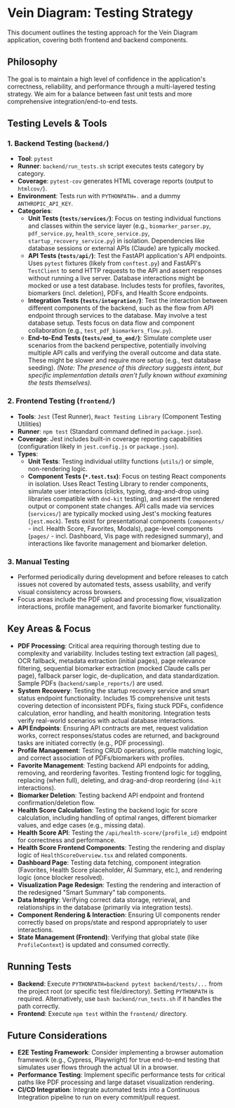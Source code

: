 # Vein Diagram: Testing Strategy

This document outlines the testing approach for the Vein Diagram application, covering both frontend and backend components.

## Philosophy

The goal is to maintain a high level of confidence in the application's correctness, reliability, and performance through a multi-layered testing strategy. We aim for a balance between fast unit tests and more comprehensive integration/end-to-end tests.

## Testing Levels & Tools

### 1. Backend Testing (`backend/`)

-   **Tool**: `pytest`
-   **Runner**: `backend/run_tests.sh` script executes tests category by category.
-   **Coverage**: `pytest-cov` generates HTML coverage reports (output to `htmlcov/`).
-   **Environment**: Tests run with `PYTHONPATH=.` and a dummy `ANTHROPIC_API_KEY`.
-   **Categories**:
    -   **Unit Tests (`tests/services/`)**: Focus on testing individual functions and classes within the service layer (e.g., `biomarker_parser.py`, `pdf_service.py`, `health_score_service.py`, `startup_recovery_service.py`) in isolation. Dependencies like database sessions or external APIs (Claude) are typically mocked.
    -   **API Tests (`tests/api/`)**: Test the FastAPI application's API endpoints. Uses `pytest` fixtures (likely from `conftest.py`) and FastAPI's `TestClient` to send HTTP requests to the API and assert responses without running a live server. Database interactions might be mocked or use a test database. Includes tests for profiles, favorites, biomarkers (incl. deletion), PDFs, and Health Score endpoints.
    -   **Integration Tests (`tests/integration/`)**: Test the interaction between different components of the backend, such as the flow from API endpoint through services to the database. May involve a test database setup. Tests focus on data flow and component collaboration (e.g., `test_pdf_biomarkers_flow.py`).
    -   **End-to-End Tests (`tests/end_to_end/`)**: Simulate complete user scenarios from the backend perspective, potentially involving multiple API calls and verifying the overall outcome and data state. These might be slower and require more setup (e.g., test database seeding). *(Note: The presence of this directory suggests intent, but specific implementation details aren't fully known without examining the tests themselves).*

### 2. Frontend Testing (`frontend/`)

-   **Tools**: `Jest` (Test Runner), `React Testing Library` (Component Testing Utilities)
-   **Runner**: `npm test` (Standard command defined in `package.json`).
-   **Coverage**: Jest includes built-in coverage reporting capabilities (configuration likely in `jest.config.js` or `package.json`).
-   **Types**:
    -   **Unit Tests**: Testing individual utility functions (`utils/`) or simple, non-rendering logic.
    -   **Component Tests (`*.test.tsx`)**: Focus on testing React components in isolation. Uses React Testing Library to render components, simulate user interactions (clicks, typing, drag-and-drop using libraries compatible with `dnd-kit` testing), and assert the rendered output or component state changes. API calls made via services (`services/`) are typically mocked using Jest's mocking features (`jest.mock`). Tests exist for presentational components (`components/` - incl. Health Score, Favorites, Modals), page-level components (`pages/` - incl. Dashboard, Vis page with redesigned summary), and interactions like favorite management and biomarker deletion.

### 3. Manual Testing

-   Performed periodically during development and before releases to catch issues not covered by automated tests, assess usability, and verify visual consistency across browsers.
-   Focus areas include the PDF upload and processing flow, visualization interactions, profile management, and favorite biomarker functionality.

## Key Areas & Focus

-   **PDF Processing**: Critical area requiring thorough testing due to complexity and variability. Includes testing text extraction (all pages), OCR fallback, metadata extraction (initial pages), page relevance filtering, sequential biomarker extraction (mocked Claude calls per page), fallback parser logic, de-duplication, and data standardization. Sample PDFs (`backend/sample_reports/`) are used.
-   **System Recovery**: Testing the startup recovery service and smart status endpoint functionality. Includes 15 comprehensive unit tests covering detection of inconsistent PDFs, fixing stuck PDFs, confidence calculation, error handling, and health monitoring. Integration tests verify real-world scenarios with actual database interactions.
-   **API Endpoints**: Ensuring API contracts are met, request validation works, correct responses/status codes are returned, and background tasks are initiated correctly (e.g., PDF processing).
-   **Profile Management**: Testing CRUD operations, profile matching logic, and correct association of PDFs/biomarkers with profiles.
-   **Favorite Management**: Testing backend API endpoints for adding, removing, and reordering favorites. Testing frontend logic for toggling, replacing (when full), deleting, and drag-and-drop reordering (`dnd-kit` interactions).
-   **Biomarker Deletion**: Testing backend API endpoint and frontend confirmation/deletion flow.
-   **Health Score Calculation**: Testing the backend logic for score calculation, including handling of optimal ranges, different biomarker values, and edge cases (e.g., missing data).
-   **Health Score API**: Testing the `/api/health-score/{profile_id}` endpoint for correctness and performance.
-   **Health Score Frontend Components**: Testing the rendering and display logic of `HealthScoreOverview.tsx` and related components.
-   **Dashboard Page**: Testing data fetching, component integration (Favorites, Health Score placeholder, AI Summary, etc.), and rendering logic (once blocker resolved).
-   **Visualization Page Redesign**: Testing the rendering and interaction of the redesigned "Smart Summary" tab components.
-   **Data Integrity**: Verifying correct data storage, retrieval, and relationships in the database (primarily via integration tests).
-   **Component Rendering & Interaction**: Ensuring UI components render correctly based on props/state and respond appropriately to user interactions.
-   **State Management (Frontend)**: Verifying that global state (like `ProfileContext`) is updated and consumed correctly.

## Running Tests

-   **Backend**: Execute `PYTHONPATH=backend pytest backend/tests/...` from the project root (or specific test file/directory). Setting `PYTHONPATH` is required. Alternatively, use `bash backend/run_tests.sh` if it handles the path correctly.
-   **Frontend**: Execute `npm test` within the `frontend/` directory.

## Future Considerations

-   **E2E Testing Framework**: Consider implementing a browser automation framework (e.g., Cypress, Playwright) for true end-to-end testing that simulates user flows through the actual UI in a browser.
-   **Performance Testing**: Implement specific performance tests for critical paths like PDF processing and large dataset visualization rendering.
-   **CI/CD Integration**: Integrate automated tests into a Continuous Integration pipeline to run on every commit/pull request.
